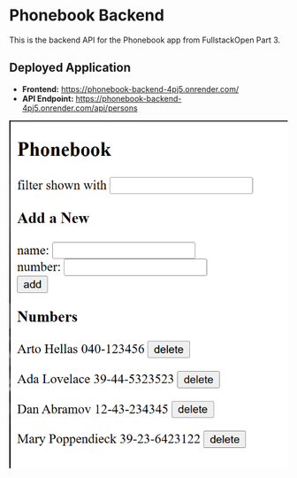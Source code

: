 # Phonebook Backend

This is the backend API for the Phonebook app from FullstackOpen Part 3.

## Deployed Application

- **Frontend:** https://phonebook-backend-4pj5.onrender.com/
- **API Endpoint:** https://phonebook-backend-4pj5.onrender.com/api/persons

![Phonebook App Screenshot](assets/phonebook-app-screenshot.png)
